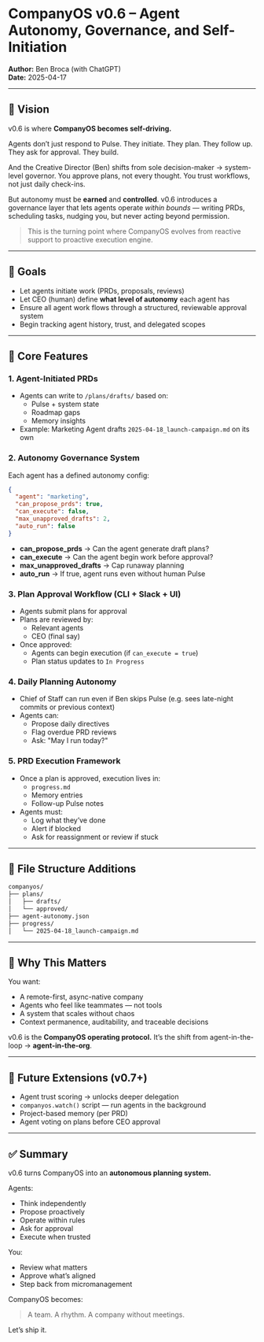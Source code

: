 # CompanyOS v0.6 – Agent Autonomy, Governance, and Self-Initiation

**Author:** Ben Broca (with ChatGPT)  
**Date:** 2025-04-17

---

## 🧠 Vision

v0.6 is where **CompanyOS becomes self-driving.**

Agents don’t just respond to Pulse. They initiate. They plan. They follow up. They ask for approval. They build.

And the Creative Director (Ben) shifts from sole decision-maker → system-level governor. You approve plans, not every thought. You trust workflows, not just daily check-ins.

But autonomy must be **earned** and **controlled**. v0.6 introduces a governance layer that lets agents operate *within bounds* — writing PRDs, scheduling tasks, nudging you, but never acting beyond permission.

> This is the turning point where CompanyOS evolves from reactive support to proactive execution engine.

---

## 🎯 Goals

- Let agents initiate work (PRDs, proposals, reviews)
- Let CEO (human) define **what level of autonomy** each agent has
- Ensure all agent work flows through a structured, reviewable approval system
- Begin tracking agent history, trust, and delegated scopes

---

## 🔑 Core Features

### 1. Agent-Initiated PRDs
- Agents can write to `/plans/drafts/` based on:
  - Pulse + system state
  - Roadmap gaps
  - Memory insights
- Example: Marketing Agent drafts `2025-04-18_launch-campaign.md` on its own

### 2. Autonomy Governance System
Each agent has a defined autonomy config:
```json
{
  "agent": "marketing",
  "can_propose_prds": true,
  "can_execute": false,
  "max_unapproved_drafts": 2,
  "auto_run": false
}
```
- **can_propose_prds** → Can the agent generate draft plans?
- **can_execute** → Can the agent begin work before approval?
- **max_unapproved_drafts** → Cap runaway planning
- **auto_run** → If true, agent runs even without human Pulse

### 3. Plan Approval Workflow (CLI + Slack + UI)
- Agents submit plans for approval
- Plans are reviewed by:
  - Relevant agents
  - CEO (final say)
- Once approved:
  - Agents can begin execution (if `can_execute = true`)
  - Plan status updates to `In Progress`

### 4. Daily Planning Autonomy
- Chief of Staff can run even if Ben skips Pulse (e.g. sees late-night commits or previous context)
- Agents can:
  - Propose daily directives
  - Flag overdue PRD reviews
  - Ask: "May I run today?"

### 5. PRD Execution Framework
- Once a plan is approved, execution lives in:
  - `progress.md`
  - Memory entries
  - Follow-up Pulse notes
- Agents must:
  - Log what they’ve done
  - Alert if blocked
  - Ask for reassignment or review if stuck

---

## 📁 File Structure Additions

```bash
companyos/
├── plans/
│   ├── drafts/
│   └── approved/
├── agent-autonomy.json
├── progress/
│   └── 2025-04-18_launch-campaign.md
```

---

## 🧠 Why This Matters

You want:
- A remote-first, async-native company
- Agents who feel like teammates — not tools
- A system that scales without chaos
- Context permanence, auditability, and traceable decisions

v0.6 is the **CompanyOS operating protocol.**
It’s the shift from agent-in-the-loop → **agent-in-the-org**.

---

## 🔭 Future Extensions (v0.7+)

- Agent trust scoring → unlocks deeper delegation
- `companyos.watch()` script — run agents in the background
- Project-based memory (per PRD)
- Agent voting on plans before CEO approval

---

## ✅ Summary

v0.6 turns CompanyOS into an **autonomous planning system.**

Agents:
- Think independently
- Propose proactively
- Operate within rules
- Ask for approval
- Execute when trusted

You:
- Review what matters
- Approve what’s aligned
- Step back from micromanagement

CompanyOS becomes:
> A team. A rhythm. A company without meetings.

Let’s ship it.


